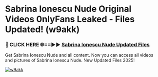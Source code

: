 # Sabrina Ionescu Nude Original Videos 0nlyFans Leaked - Files Updated! (w9akk)

<h3>🔴 CLICK HERE 🌐==►► <a href="https://tinyurl.com/4mcuefdz" rel="nofollow">Sabrina Ionescu Nude Updated Files</a></h3>

Get Sabrina Ionescu Nude and all content. Now you can access all videos and pictures of Sabrina Ionescu Nude. New Updated Files 2025!

[![w9akk](https://i.imgur.com/StAQSOY.gif)](https://tinyurl.com/4mcuefdz)
